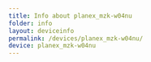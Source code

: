 ```yaml
---
title: Info about planex_mzk-w04nu
folder: info
layout: deviceinfo
permalink: /devices/planex_mzk-w04nu/
device: planex_mzk-w04nu
---
```

